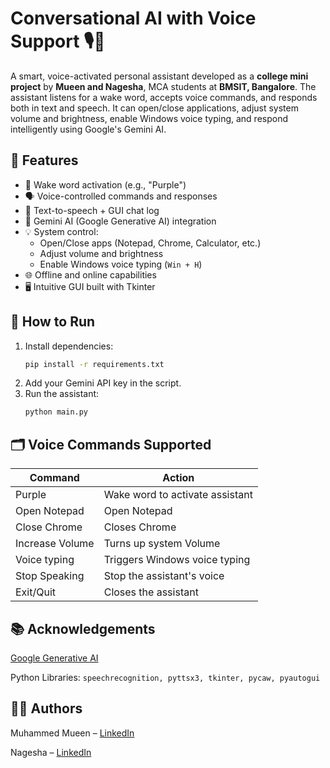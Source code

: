 # Conversational AI with Voice Support 🎙️🧠

A smart, voice-activated personal assistant developed as a **college mini project** by **Mueen and Nagesha**, MCA students at **BMSIT, Bangalore**. The assistant listens for a wake word, accepts voice commands, and responds both in text and speech. It can open/close applications, adjust system volume and brightness, enable Windows voice typing, and respond intelligently using Google's Gemini AI.

## 🔧 Features

- 🎤 Wake word activation (e.g., "Purple")
- 🗣️ Voice-controlled commands and responses
- 💬 Text-to-speech + GUI chat log
- 🧠 Gemini AI (Google Generative AI) integration
- 💡 System control:
  - Open/Close apps (Notepad, Chrome, Calculator, etc.)
  - Adjust volume and brightness
  - Enable Windows voice typing (`Win + H`)
- 🌐 Offline and online capabilities
- 🖥️ Intuitive GUI built with Tkinter


## 🚀 How to Run

1. Install dependencies:
   ```bash
   pip install -r requirements.txt
   ```
2. Add your Gemini API key in the script.
3. Run the assistant:
   ```bash
   python main.py
   ```
## 🗂️ Voice Commands Supported

| Command         | Action                          |
|-----------------|---------------------------------|
| Purple          | Wake word to activate assistant |
| Open Notepad    | Open Notepad                    |
| Close Chrome    | Closes Chrome                   |
| Increase Volume | Turns up system Volume          |
| Voice typing    | Triggers Windows voice typing   |
| Stop Speaking   | Stop the assistant's voice      |
| Exit/Quit       | Closes the assistant            |


## 📚 Acknowledgements

[Google Generative AI](https://makersuite.google.com/)

Python Libraries: ``` speechrecognition, pyttsx3, tkinter, pycaw, pyautogui ```

## 👨‍💻 Authors

Muhammed Mueen – [LinkedIn](https://linkedin.com/in/muhammedmueen)

Nagesha – [LinkedIn](https://linkedin.com/in/nageshram2003)

